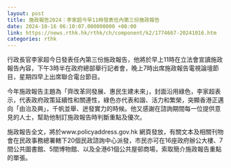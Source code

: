 ```yaml
---
layout: post
title: 施政報告2024｜李家超今早11時發表任內第三份施政報告
date: 2024-10-16 06:10:07.000000000 +08:00
link: https://news.rthk.hk/rthk/ch/component/k2/1774667-20241016.htm
categories: rthk
---
```


行政長官李家超今日發表任內第三份施政報告，他將於早上11時在立法會宣讀施政報告內容，下午3時半在政府總部舉行記者會，晚上7時出席施政報告電視論壇節目，星期四早上出席聯合電台節目。

今年施政報告主題為「齊改革同發展、惠民生建未來」，封面沿用綠色，李家超表示，代表政府政策延續性和關連性，綠色亦代表和諧、活力和繁榮，突顯香港正邁向「由治及興」，千帆並舉、迸發實力的時候。他又感謝在諮詢期間每一位提供意見的人士，幫助他制訂施政報告時判斷重點及優次。

施政報告全文，將於www.policyaddress.gov.hk 網頁發放，有關文本及相關刊物會在民政事務總署轄下20個民政諮詢中心派發，市民亦可在16座政府辦公大樓、7間公共圖書館、5間博物館、以及全港61個公共屋邨商場，索取簡介施政報告重點的單張。

